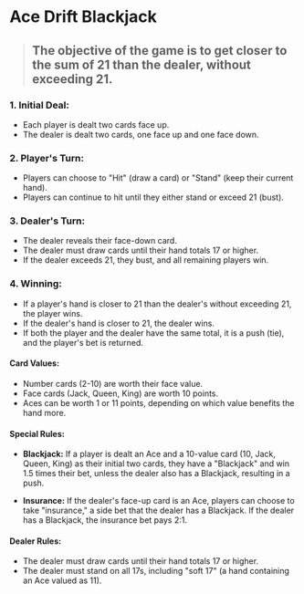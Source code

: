# Ace Drift Blackjack

> ## The objective of the game is to get closer to the sum of 21 than the dealer, without exceeding 21.

### 1. Initial Deal:

- Each player is dealt two cards face up.
- The dealer is dealt two cards, one face up and one face down.

### 2. Player's Turn:

- Players can choose to "Hit" (draw a card) or "Stand" (keep their current hand).
- Players can continue to hit until they either stand or exceed 21 (bust).

### 3. Dealer's Turn:

- The dealer reveals their face-down card.
- The dealer must draw cards until their hand totals 17 or higher.
- If the dealer exceeds 21, they bust, and all remaining players win.

### 4. Winning:

- If a player's hand is closer to 21 than the dealer's without exceeding 21, the player wins.
- If the dealer's hand is closer to 21, the dealer wins.
- If both the player and the dealer have the same total, it is a push (tie), and the player's bet is returned.

#### **Card Values:**

- Number cards (2-10) are worth their face value.
- Face cards (Jack, Queen, King) are worth 10 points.
- Aces can be worth 1 or 11 points, depending on which value benefits the hand more.

#### **Special Rules:**

- **Blackjack:** If a player is dealt an Ace and a 10-value card (10, Jack, Queen, King) as their initial two cards, they have a "Blackjack" and win 1.5 times their bet, unless the dealer also has a Blackjack, resulting in a push.

- **Insurance:** If the dealer's face-up card is an Ace, players can choose to take "insurance," a side bet that the dealer has a Blackjack. If the dealer has a Blackjack, the insurance bet pays 2:1.

#### **Dealer Rules:**

- The dealer must draw cards until their hand totals 17 or higher.
- The dealer must stand on all 17s, including "soft 17" (a hand containing an Ace valued as 11).

